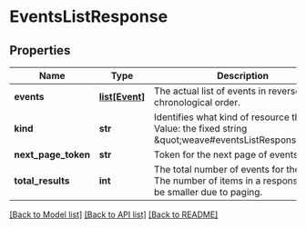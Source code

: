 # EventsListResponse

## Properties
Name | Type | Description | Notes
------------ | ------------- | ------------- | -------------
**events** | [**list[Event]**](Event.md) | The actual list of events in reverse chronological order. | [optional] 
**kind** | **str** | Identifies what kind of resource this is. Value: the fixed string \&quot;weave#eventsListResponse\&quot;. | [optional] [default to 'weave#eventsListResponse']
**next_page_token** | **str** | Token for the next page of events. | [optional] 
**total_results** | **int** | The total number of events for the query. The number of items in a response may be smaller due to paging. | [optional] 

[[Back to Model list]](../README.md#documentation-for-models) [[Back to API list]](../README.md#documentation-for-api-endpoints) [[Back to README]](../README.md)


